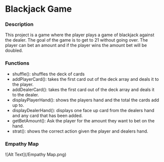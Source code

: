 # Blackjack Game 

### Description 
This project is a game where the player plays a game of blackjack against the dealer. The goal of the game is to get to 21 without going over. The player can bet an amount and if the player wins the amount bet will be doubled. 
### Functions 
- shuffle(): shuffles the deck of cards
- addPlayerCard(): takes the first card out of the deck array and deals it to the player. 
- addDealerCard(): takes the first card out of the deck array and deals it to the dealer.
- displayPlayerHand(): shows the players hand and the total the cards add up to.
- displayDealerHand(): displays one face up card from the dealers hand and any card that has been added.
- getBetAmount(): Ask the player for the amount they want to bet on the hand. 
- strat(): shows the correct action given the player and dealers hand.

### Empathy Map 
![Alt Text](/Empathy Map.png)
